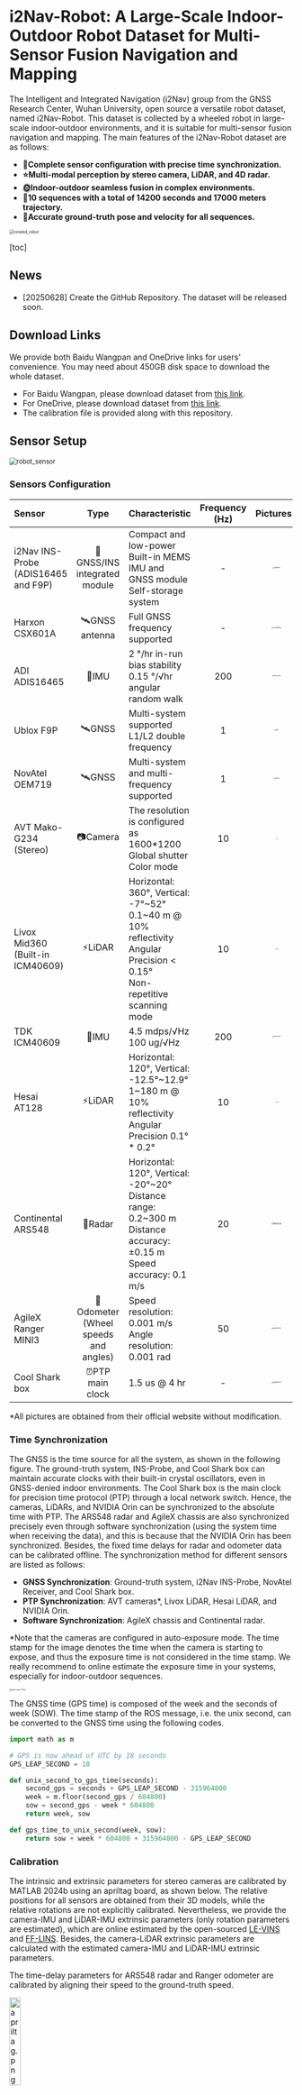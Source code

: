 # i2Nav-Robot: A Large-Scale Indoor-Outdoor Robot Dataset for Multi-Sensor Fusion Navigation and Mapping

The Intelligent and Integrated Navigation (i2Nav) group from the GNSS Research Center, Wuhan University, open source a versatile robot dataset, named i2Nav-Robot. This dataset is collected by a wheeled robot in large-scale indoor-outdoor environments, and it is suitable for multi-sensor fusion navigation and mapping. The main features of the i2Nav-Robot dataset are as follows:

- **🚀Complete sensor configuration with precise time synchronization.**
- **⭐Multi-modal perception by stereo camera, LiDAR, and 4D radar.**
- **🌞Indoor-outdoor seamless fusion in complex environments.**
- **🌙10 sequences with a total of 14200 seconds and 17000 meters trajectory.**
- **🚩Accurate ground-truth pose and velocity for all sequences.**

<img src="resources/rotated_model.gif" alt="rotated_robot" style="zoom: 50%;" />

[toc]

## News

- [20250628] Create the GitHub Repository. The dataset will be released soon.

## Download Links

We provide both Baidu Wangpan and OneDrive links for users' convenience. You may need about 450GB disk space to download the whole dataset.

- For Baidu Wangpan, please download dataset from [this link]().
- For OneDrive, please download dataset from [this link]().
- The calibration file is provided along with this repository.

## Sensor Setup

<img src="resources/robot_sensor.png" alt="robot_sensor" style="zoom:80%;" />

### Sensors Configuration

| Sensor                                   |                   Type                   | Characteristic                                                                                                                             | Frequency (Hz) |                                       Pictures*                                       |
| :--------------------------------------- | :---------------------------------------: | ------------------------------------------------------------------------------------------------------------------------------------------ | :------------: | :------------------------------------------------------------------------------------: |
| i2Nav INS-Probe<br />(ADIS16465 and F9P) |       🧭GNSS/INS integrated module       | Compact and low-power<br />Built-in MEMS IMU and GNSS module<br />Self-storage system                                                      |       -       |    <img src="resources/sensor/insprobe.jpg" alt="insprobe" style="zoom:15%;" />    |
| Harxon CSX601A                           |             🛰️GNSS antenna             | Full GNSS frequency supported                                                                                                              |       -       |    <img src="resources/sensor/csx601a.jpg" alt="csx601a" style="zoom: 20%;" />    |
| ADI ADIS16465                            |                   🧭IMU                   | 2 °/hr in-run bias stability<br />0.15 °/√hr angular random walk                                                                        |      200      |   <img src="resources/sensor/adis16465.jpg" alt="adis16465" style="zoom:15%;" />   |
| Ublox F9P                                |                 🛰️GNSS                 | Multi-system supported<br />L1/L2 double frequency                                                                                    |       1       |         <img src="resources/sensor/f9p.jpg" alt="f9p" style="zoom:15%;" />         |
| NovAtel OEM719                           |                 🛰️GNSS                 | Multi-system and multi-frequency supported                                                                                           |       1       |      <img src="resources/sensor/oem719.jpg" alt="oem719" style="zoom:15%;" />      |
| AVT Mako-G234 (Stereo)                   |                 📷Camera                 | The resolution is configured as 1600*1200<br />Global shutter<br />Color mode                                                              |       10       |        <img src="resources/sensor/mako.jpg" alt="mako" style="zoom:10%;" />        |
| Livox Mid360<br />(Built-in ICM40609)    |                 ⚡️LiDAR                 | Horizontal: 360°, Vertical: -7°~52°<br />0.1~40 m @ 10% reflectivity<br />Angular Precision < 0.15°<br />Non-repetitive scanning mode |       10       |      <img src="resources/sensor/mid360.jpg" alt="mid360" style="zoom:10%;" />      |
| TDK ICM40609                             |                   🧭IMU                   | 4.5 mdps/√Hz<br />100 ug/√Hz                                                                                                             |      200      |    <img src="resources/sensor/icm40609.jpg" alt="icm40609" style="zoom:15%;" />    |
| Hesai AT128                              |                 ⚡️LiDAR                 | Horizontal: 120°, Vertical: -12.5°~12.9°<br />1~180 m @ 10% reflectivity<br />Angular Precision 0.1° * 0.2°                          |       10       |       <img src="resources/sensor/at128.jpg" alt="at128" style="zoom:10%;" />       |
| Continental ARS548                       |                  📡Radar                  | Horizontal: 120°, Vertical: -20°~20°<br />Distance range: 0.2~300 m<br />Distance accuracy: ±0.15 m<br />Speed accuracy: 0.1 m/s      |       20       |     <img src="resources/sensor/ars548.jpg" alt="ars548" style="zoom: 25%;" />     |
| AgileX Ranger MINI3                      | 🛞Odometer<br />(Wheel speeds and angles) | Speed resolution: 0.001 m/s<br />Angle resolution: 0.001 rad                                                                               |       50       | <img src="resources/sensor/rangermini3.jpg" alt="rangermini3" style="zoom:15%;" /> |
| Cool Shark box                           |             ⏰PTP main clock             | 1.5 us @ 4 hr                                                                                                                              |       -       |  <img src="resources/sensor/coolshark.jpg" alt="rangermini3" style="zoom:15%;" />  |

*All pictures are obtained from their official website without modification.

### Time Synchronization

The GNSS is the time source for all the system, as shown in the following figure. The ground-truth system, INS-Probe, and Cool Shark box can maintain accurate clocks with their built-in crystal oscillators, even in GNSS-denied indoor environments. The Cool Shark box is the main clock for precision time protocol (PTP) through a local network switch. Hence, the cameras, LiDARs, and NVIDIA Orin can be synchronized to the absolute time with PTP. The ARS548 radar and AgileX chassis are also synchronized precisely even through software synchronization (using the system time when receiving the data), and this is because that the NVIDIA Orin has been synchronized. Besides, the fixed time delays for radar and odometer data can be calibrated offline. The synchronization method for different sensors are listed as follows:

- **GNSS Synchronization**: Ground-truth system, i2Nav INS-Probe, NovAtel Receiver, and Cool Shark box.
- **PTP Synchronization**:  AVT cameras*, Livox LiDAR, Hesai LiDAR, and NVIDIA Orin.
- **Software Synchronization**:  AgileX chassis and Continental radar.

*Note that the cameras are configured in auto-exposure mode. The time stamp for the image denotes the time when the camera is starting to expose, and thus the exposure time is not considered in the time stamp. We really recommend to online estimate the exposure time in your systems, especially for indoor-outdoor sequences.

<img src="resources/time-sync-flow.png" alt="time-sync-flow" style="zoom: 25%;" />

The GNSS time (GPS time) is composed of the week and the seconds of week (SOW). The time stamp of the ROS message, i.e. the unix second, can be converted to the GNSS time using the following codes.

```python
import math as m

# GPS is now ahead of UTC by 18 seconds
GPS_LEAP_SECOND = 18

def unix_second_to_gps_time(seconds):
    second_gps = seconds + GPS_LEAP_SECOND - 315964800
    week = m.floor(second_gps / 604800)
    sow = second_gps - week * 604800
    return week, sow

def gps_time_to_unix_second(week, sow):
    return sow + week * 604800 + 315964800 - GPS_LEAP_SECOND
```

### Calibration

The intrinsic and extrinsic parameters for stereo cameras are calibrated by MATLAB 2024b using an apriltag board, as shown below. The relative positions for all sensors are obtained from their 3D models, while the relative rotations are not explicitly calibrated. Nevertheless, we provide the camera-IMU and LiDAR-IMU extrinsic parameters (only rotation parameters are estimated), which are online estimated by the open-sourced [LE-VINS](https://github.com/i2Nav-WHU/LE-VINS) and [FF-LINS](https://github.com/i2Nav-WHU/FF-LINS). Besides, the camera-LiDAR extrinsic parameters are calculated with the estimated camera-IMU and LiDAR-IMU extrinsic parameters.

The time-delay parameters for ARS548 radar and Ranger odometer are calibrated by aligning their speed to the ground-truth speed.

<img src="resources/apriltag.png" alt="apriltag.png" width="20%" height="20%" />

## Ground-Truth System

The employed ground-truth system is a navigation-grade IMU. The ground-truth accuracy is about **0.02 m for position** and **0.01 deg for attitude**. Note that the ground-truth position, velocity, and attitude are all projected to the **center of ADIS16465 IMU**.

For outdoor environments with good GNSS quality, the ground truth is generated by NovAtel Inertial Explorer (IE) through **post-processing GNSS/INS integration**, using the navigation-grade IMU and the OEM719 receiver.

For indoor and GNSS-challenging environments, we use a LiDAR-based map-matching (MM) method to obtain positioning results, and the Hesai AT128 LiDAR is used. Here, the prebuilt point-cloud map is post-processed by a commercial LiDAR SLAM system, i.e. RS100i-MT from GoSLAM, as shown in the figure. The ground truth is generated by **post-processing MM/INS integration** using the MM positioning results and the navigation-grade IMU. The prebuilt point-cloud map in building environments is exhibited as follows.

<img src="resources/sensor/goslam.jpg" alt="goslam" width="25%" height="25%" /><img src="resources/pointcloud-map.png" alt="pointcloud-map" width="30%" height="30%" />

## Dataset Sequences

We collected 10 large-scale complex campus environments with indoor and outdoor scenes. The ROS bag files and raw text files are both provided for your convenience. For each sequence, the following files are included (the **\*** denotes the sequence name):

- **\*.bag**: The ROS (ROS1) bag file including all sensor data.
- **\*_ADIS16465_IMU.txt**: The ADIS16465 IMU data in incremental format.
- **\*_F9P_GNSS.pos**: The F9P positioning data in text format.
- **\*_groundtruth.nav**: The ground-truth file with local position, velocity, and attitude.
- **\*_MID360_IMU.txt**: The IMU data from the MID360 LiDAR in incremental format.
- **\*_OEM7_GNSS.pos**: The OEM719 positioning data in text format.
- **\*_RANGER_ODO.txt**: The odometer data from the RANGER chassis in text format.
- **\*_trajectory.csv**: The ground-truth trajectory file.

### ROS Bag File

The contained topics in the ROS (ROS1) bag file are listed in the table.

| Topic                              |   Sensor   | Frequency (Hz) |         Message Type         |  Frame ID  |
| :--------------------------------- | :--------: | :------------: | :--------------------------: | :--------: |
| /adi/adis16465/imu                 |   🧭IMU   |      200      |       sensor_msgs::Imu       | adis16465 |
| /insprobe/adis16465/imu            |   🧭IMU   |      200      |      insprobe_msgs::Imu      | adis16465 |
| /livox/mid360/imu                  |   🧭IMU   |      200      |       sensor_msgs::Imu       | mid360_imu |
| /ublox/f9p/fix                     |  🛰️GNSS  |       1       |    sensor_msgs::NavSatFix    |    f9p    |
| /novatel/oem7/fix                  |  🛰️GNSS  |       1       |    sensor_msgs::NavSatFix    |    oem7    |
| /avt_camera/left/image/compressed  |  📷Camera  |       10       | sensor_msgs::CompressedImage |  left_cam  |
| /avt_camera/right/image/compressed |  📷Camera  |       10       | sensor_msgs::CompressedImage | right_cam |
| /livox/mid360/points               | ⚡️LiDAR |       10       | livox_ros_driver::CustomMsg |   mid360   |
| /hesai/at128/points                | ⚡️LiDAR |       10       |   sensor_msgs::PointCloud2   |   at128   |
| /continental/ars548/detection      |  📡Radar  |       20       |   sensor_msgs::PointCloud2   |   ars548   |
| /continental/ars548/object         |  📡Radar  |       20       |   sensor_msgs::PointCloud2   |   ars548   |
| /insprobe/ranger/odometer          | 🛞Odometer |       50       |   insprobe_msgs::Odometer   |   ranger   |

We use standard sensor messages from the ROS package except for the following messages:

- **insprobe_msgs::Imu**: Use the insprobe_msgs package in this repository.
- **insprobe_msgs::Odometer**: Use the insprobe_msgs package in this repository.
- **livox_ros_driver::CustomMsg**: Please install the [livox_ros_driver2](https://github.com/Livox-SDK/livox_ros_driver2) package.

### Raw Text Files

The formats of the provided raw text files can be found in the following table.

| File                |     Sensor     | Description                                          | Format                                                | Remark                                                     |
| :------------------ | :------------: | :--------------------------------------------------- | :---------------------------------------------------- | :--------------------------------------------------------- |
| *_ADIS16465_IMU.txt |     🧭IMU     | ADIS16465 IMU data                                   | t, dtheta (xyz), dvel (xyz)                           |                                                            |
| *_F9P_GNSS.pos      |    🛰️GNSS    | F9P positioning data (single point positioning, SPP) | t, lat, lon, alt, std (lat, lon, alt)                 | Unavailable for indoor sequences.                          |
| *_groundtruth.nav   | 🧭Ground truth | Ground-truth navigation results                      | t, pos (local NED), vel (NED), att (roll, pitch, yaw) | NED: north-east-down                                       |
| *_MID360_IMU.txt    |     🧭IMU     | IMU data from the MID360 LiDAR                       | t, dtheta (xyz), dvel (xyz)                           |                                                            |
| *_OEM7_GNSS.pos     |    🛰️GNSS    | OEM719 positioning data (real time kinematic, RTK)   | t, lat, lon, alt, std (lat, lon, alt)                 | Unavailable for indoor sequences.                          |
| *_RANGER_ODO.txt    |   🛞Odometer   | Odometer data from the Ranger chassis                | t, wheel speed (1234), wheel angle (1234)             | 1: left front, 2: right front, 3: left back, 4: right back |
| *_trajectory.csv    | 🧭Ground truth | Ground-truth trajectory                              | t, pos (local NED), quat (xyzw)                       | TUM format |

### Data units

The data units for ROS messages and raw text files are described in the table.

|                    Data                    |                  Unit                  |
| :-----------------------------------------: | :------------------------------------: |
|               Time stamp (t)               |             second ($s$)             |
| Position (pos) and standard deviation (std) |             meter ($m$)             |
|          Velocity (vel) and speed          |       meter per second ($m/s$)       |
|         Attitude (roll, pitch, yaw)         |            degree ($°$)            |
|        Wheel angle (Ranger chassis)        |            radian ($rad$)            |
|      Latitude and longitude (lat, lon)      |            degree ($°$)            |
|               Altitude (alt)               |             meter ($m$)             |
|       IMU incremental angle (dtheta)       |            radian ($rad$)            |
|       IMU incremental velocity (dvel)       |       meter per second ($m/s$)       |
|            IMU angular velocity            |     radian per second ($rad/s$)     |
|           IMU linear acceleration           | meter per second squared ($m/{s^2}$) |

### Sequences

Ten sequences are collected in large-scale indoor and outdoor environments. The testing scenes and trajectories are shown in the following figure.

<img src="resources/map/map_overview.png" alt="map_overview" style="zoom:40%;" />

The detailed information about the ten sequences is exhibited in the table.

|     Sequence     | Duration (s) | Trajectory (m) |                                          Map                                          |                                          Scene                                          |
| :--------------: | :----------: | :------------: | :------------------------------------------------------------------------------------: | :--------------------------------------------------------------------------------------: |
|  *building00*  |     1201     |      1673      |   <img src="resources/map/building00.jpg" alt="building00" style="zoom: 20%;" />   |   <img src="resources/scene/building00.png" alt="building00" style="zoom: 25%;" />   |
|  *building01*  |     1369     |      1730      |   <img src="resources/map/building01.jpg" alt="building01" style="zoom: 20%;" />   |   <img src="resources/scene/building01.png" alt="building01" style="zoom: 25%;" />   |
|  *building02*  |     2110     |      2522      |   <img src="resources/map/building02.jpg" alt="building02" style="zoom: 20%;" />   |   <img src="resources/scene/building02.png" alt="building02" style="zoom: 25%;" />   |
|  *parking00*  |     1141     |      1583      |    <img src="resources/map/parking00.jpg" alt="parking00" style="zoom: 20%;" />    |    <img src="resources/scene/parking00.png" alt="parking00" style="zoom: 25%;" />    |
|  *parking01*  |     1060     |      1224      |    <img src="resources/map/parking01.jpg" alt="parking01" style="zoom: 20%;" />    |    <img src="resources/scene/parking01.png" alt="parking01" style="zoom: 25%;" />    |
|  *parking02*  |     1257     |      1442      |    <img src="resources/map/parking02.jpg" alt="parking02" style="zoom: 20%;" />    |    <img src="resources/scene/parking02.png" alt="parking02" style="zoom: 25%;" />    |
| *playground00* |     1786     |      1711      | <img src="resources/map/playground00.jpg" alt="playground00" style="zoom: 20%;" /> | <img src="resources/scene/playground00.png" alt="playground00" style="zoom: 25%;" /> |
|   *street00*   |     1380     |      1668      |     <img src="resources/map/street00.jpg" alt="street00" style="zoom: 20%;" />     |     <img src="resources/scene/street00.png" alt="street00" style="zoom: 25%;" />     |
|   *street01*   |     1520     |      1660      |     <img src="resources/map/street01.jpg" alt="street01" style="zoom: 20%;" />     |     <img src="resources/scene/street01.png" alt="street01" style="zoom: 25%;" />     |
|   *street02*   |     1380     |      1847      |     <img src="resources/map/street02.jpg" alt="street02" style="zoom: 20%;" />     |     <img src="resources/scene/street02.png" alt="street02" style="zoom: 25%;" />     |
|      Total      |    14204    |     17060     |                                           -                                           |                                            -                                            |

The ground truth systems for these sequences are as follows:

- **MM/INS integration**: *building00*, *building01*, *parking00*, *parking01*, *parking02*.
- **GNSS/INS integration**: *building02*, *playground00*, *street00*, *street01*, *street02*.

## Tested Benchmark Systems

### Odometry Systems

The latest or classical visual-inertial odometry (VIO), LiDAR-inertial odometry (LIO), and LiDAR-visual-inertial odometry (LVIO) are tested on i2Nav-Robot datasets. The left AVT camera, the Hesai AT128 LiDAR, and the ADIS16465 IMU are employed for testing. The tested systems are as follows:

- [VINS-Mono](https://github.com/HKUST-Aerial-Robotics/VINS-Mono): A Robust and Versatile Monocular Visual-Inertial State Estimator
- [DM-VIO](https://github.com/lukasvst/dm-vio): Delayed Marginalization Visual-Inertial Odometry
- [OpenVINS](https://github.com/rpng/open_vins): A MSCKF-based visual-inertial estimator
- [DLIO](https://github.com/vectr-ucla/direct_lidar_inertial_odometry): Direct LiDAR-Inertial Odometry: Lightweight LIO with Continuous-Time Motion Correction
- [FF-LINS](https://github.com/i2Nav-WHU/FF-LINS): A Consistent Frame-to-Frame Solid-State-LiDAR-Inertial State Estimator
- [FAST-LIO2](https://github.com/hku-mars/FAST_LIO): Fast Direct LiDAR-Inertial Odometry
- [FAST-LIVO2](https://github.com/hku-mars/FAST-LIVO2): Fast, Direct LiDAR–Inertial–Visual Odometry
- [LE-VINS](https://github.com/i2Nav-WHU/LE-VINS): INS-Centric Visual-Inertial Navigation System With LiDAR Enhancement
- [R3LIVE](https://github.com/hku-mars/r3live): A Robust, Real-time, RGB-colored, LiDAR-Inertial-Visual tightly-coupled state Estimation and mapping package

The odometry results are shown in the following table.

| ARE (°) / ATE  (m) |  VINS-Mono  |    DM-VIO    | OpenVINS<br />(Stereo) |    DLIO    |   FF-LINS   |  FAST-LIO2  | FAST-LIVO2 |   LE-VINS   |   R3LIVE   |
| :-----------------: | :---------: | :----------: | :--------------------: | :---------: | :---------: | :---------: | :---------: | :---------: | :---------: |
|       Sensors       |     VI     |      VI      |           VI           |     LI     |     LI     |     LI     |     LVI     |     LVI     |     LVI     |
|   *building00*   | 0.48 / 3.95 | 0.52 / 2.45 |      1.34 / 3.36      | 0.90 / 0.39 | 2.19 / 2.32 | 1.20 / 0.68 | 0.91 / 1.10 | 0.39 / 1.17 |   Failed   |
|   *building01*   | 0.74 / 2.74 | 0.76 / 2.42 |      0.86 / 1.13      | 0.86 / 0.43 | 1.35 / 1.16 | 0.93 / 0.38 | 0.43 / 0.19 | 0.36 / 1.01 |   Failed   |
|   *building02*   | 1.21 / 6.51 | 0.34 / 10.31 |      0.34 / 1.48      | 8.56 / 9.62 | 2.82 / 6.73 | 0.76 / 1.46 | 1.04 / 1.65 | 0.79 / 2.35 | 1.70 / 4.49 |
|    *parking00*    | 1.14 / 7.53 | 0.37 / 1.19 |      0.33 / 0.88      | 0.73 / 0.46 | 2.48 / 1.94 | 0.45 / 0.25 | 0.56 / 0.26 | 0.50 / 0.98 | 1.12 / 0.59 |
|    *parking01*    | 3.67 / 3.86 | 0.83 / 2.33 |      0.34 / 0.81      | 0.58 / 0.15 | 1.69 / 1.06 | 1.21 / 0.44 | 0.65 / 0.17 | 0.30 / 0.69 | 0.91 / 0.39 |
|    *parking02*    | 3.13 / 3.24 | 0.85 / 1.31 |      2.34 / 3.47      | 1.08 / 0.56 | 1.64 / 1.31 | 2.07 / 1.46 | 0.65 / 0.18 | 0.69 / 0.79 | 1.37 / 0.66 |
|  *playground00*  | 0.51 / 2.59 | 0.85 / 8.07 |      0.92 / 1.62      | 8.21 / 0.44 | 1.43 / 1.71 | 0.41 / 0.31 | 0.49 / 0.53 | 0.84 / 1.34 | 0.52 / 0.62 |
|    *street00*    | 0.57 / 3.81 |    Failed    |      0.84 / 1.60      | 0.73 / 0.79 | 2.22 / 3.32 | 1.38 / 1.86 | 0.81 / 1.12 | 0.53 / 1.18 | 1.34 / 1.61 |
|    *street01*    | 1.07 / 8.71 | 0.64 / 3.44 |      0.37 / 1.11      | 8.84 / 4.31 | 1.75 / 4.20 | 0.72 / 1.28 | 1.15 / 2.45 | 0.34 / 1.65 | 1.43 / 2.36 |
|    *street02*    | 0.83 / 6.72 | 1.35 / 7.43 |      0.46 / 1.61      | 1.39 / 3.15 | 1.95 / 3.78 | 0.91 / 1.49 | 1.19 / 2.92 | 0.51 / 2.16 | 1.32 / 1.40 |
|         RMS         | 1.71 / 5.38 |   Invalid   |      1.01 / 1.93      | 4.74 / 3.50 | 2.00 / 3.23 | 1.11 / 1.12 | 0.83 / 1.42 | 0.55 / 1.43 |   Invalid   |

### GNSS-based Systems

We provide centimeter-level RTK results from the NovAtel OEM719 GNSS Receiver. However, there are lots of outliers due to the complex environments, which is of great challenge for accurate positioning. The following GNSS-based systems have been tested:

- [KF-GINS](https://github.com/i2Nav-WHU/KF-GINS): An EKF-Based GNSS/INS Integrated Navigation System
- [OB-GINS](https://github.com/i2Nav-WHU/OB_GINS): An Optimization-Based GNSS/INS Integrated Navigation System
- [VINS-Fusion](https://github.com/HKUST-Aerial-Robotics/VINS-Fusion): An optimization-based multi-sensor state estimator
- [IC-GVINS](https://github.com/i2Nav-WHU/IC-GVINS): A Robust, Real-time, INS-Centric GNSS-Visual-Inertial Navigation System

The multi-sensor fusion positioning results are shown in the following table.

| ARE (°) / ATE (m) |    KF-GINS    |    OB-GINS    | VINS-Fusion (Mono) |  IC-GVINS  |
| :----------------: | :-----------: | :-----------: | :----------------: | :---------: |
|   *building00*   | 66.08 / 13.91 |  1.66 / 8.46  |   36.60 / 14.04   | 0.30 / 0.72 |
|   *building01*   | 9.45 / 11.26 | 10.22 / 12.16 |    9.12 / 10.83    | 0.36 / 0.33 |
|   *building02*   |  1.75 / 2.72  |  1.37 / 2.80  |    8.27 / 2.80    | 0.23 / 0.23 |
|   *parking00*   | 34.16 / 23.28 | 24.75 / 23.87 |   24.20 / 23.25   | 0.49 / 0.74 |
|  *playground00*  |  0.56 / 0.40  |  1.17 / 0.40  |    9.40 / 0.31    | 0.15 / 0.11 |
|    *street00*    |  1.28 / 0.40  |  1.78 / 0.40  |    1.42 / 0.29    | 0.15 / 0.10 |
|    *street01*    |  1.20 / 0.48  |  1.06 / 0.48  |    0.89 / 0.29    | 0.46 / 0.29 |
|    *street02*    |  0.70 / 0.42  |  1.51 / 0.42  |    4.11 / 0.26    | 0.19 / 0.12 |
|        RMS        | 26.53 / 10.43 |  9.55 / 9.98  |   16.53 / 10.39   | 0.32 / 0.41 |

## License

The i2Nav-Robot dataset is released under GPLv3 license. This dataset can only be used for academic purposes.

## Contact

Please contact **Dr. Hailiang Tang** ([thl@whu.edu.cn](mailto:thl@whu.edu.cn)) or open an issue at this repository for any technical issues. You can also join our QQ group (**481173293**) to discuss with other researchers.
